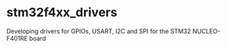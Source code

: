 # stm32f4xx_drivers
Developing drivers for GPIOs, USART, I2C and SPI for the STM32 NUCLEO-F401RE board
